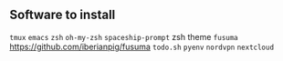 ## Software to install

`tmux`
`emacs`
`zsh`
`oh-my-zsh`
`spaceship-prompt` zsh theme
`fusuma` https://github.com/iberianpig/fusuma
`todo.sh`
`pyenv`
`nordvpn`
`nextcloud`
